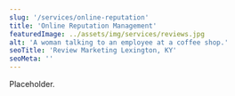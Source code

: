 ```yaml
---
slug: '/services/online-reputation'
title: 'Online Reputation Management'
featuredImage: ../assets/img/services/reviews.jpg
alt: 'A woman talking to an employee at a coffee shop.'
seoTitle: 'Review Marketing Lexington, KY'
seoMeta: ''
---
```


Placeholder.
